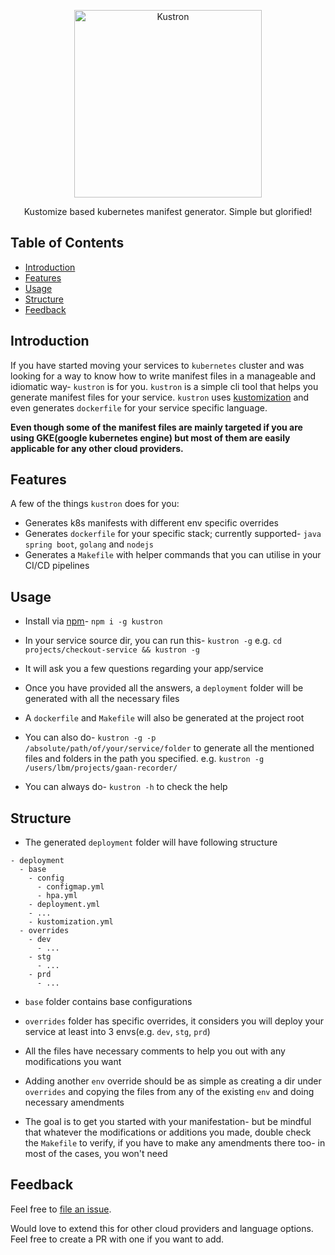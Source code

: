 <p align="center">
  <a href="https://github.com/dibosh/kustron">
    <img alt="Kustron" title="Kustron" src="https://i.imgur.com/Nndv5Vv.png" width="300">
  </a>
</p>

<p align="center">
  Kustomize based kubernetes manifest generator. Simple but glorified!
</p>

## Table of Contents

- [Introduction](#introduction)
- [Features](#features)
- [Usage](#usage)
- [Structure](#structure)
- [Feedback](#feedback)

## Introduction

If you have started moving your services to `kubernetes` cluster and was looking for a way to know how to write manifest files in a manageable and idiomatic way- `kustron` is for you. `kustron` is a simple cli tool that helps you generate manifest files for your service. `kustron` uses [kustomization](https://kubernetes.io/docs/tasks/manage-kubernetes-objects/kustomization/) and even generates `dockerfile` for your service specific language.

**Even though some of the manifest files are mainly targeted if you are using GKE(google kubernetes engine) but most of them are easily applicable for any other cloud providers.**

## Features

A few of the things `kustron` does for you:

* Generates k8s manifests with different env specific overrides
* Generates `dockerfile` for your specific stack; currently supported- `java spring boot`, `golang` and `nodejs`
* Generates a `Makefile` with helper commands that you can utilise in your CI/CD pipelines

## Usage

- Install via [npm](https://www.npmjs.com/)- `npm i -g kustron`

- In your service source dir, you can run this- `kustron -g` e.g. `cd projects/checkout-service && kustron -g`

- It will ask you a few questions regarding your app/service

- Once you have provided all the answers, a `deployment` folder will be generated with all the necessary files

- A `dockerfile` and `Makefile` will also be generated at the project root

- You can also do- `kustron -g -p /absolute/path/of/your/service/folder` to generate all the mentioned files and folders in the path you specified. e.g. `kustron -g /users/lbm/projects/gaan-recorder/`

- You can always do- `kustron -h` to check the help

## Structure

- The generated `deployment` folder will have following structure

```
- deployment
  - base
    - config
      - configmap.yml
      - hpa.yml
    - deployment.yml
    - ...
    - kustomization.yml
  - overrides
    - dev
      - ...
    - stg
      - ...
    - prd
      - ...
```

- `base` folder contains base configurations

- `overrides` folder has specific overrides, it considers you will deploy your service at least into 3 envs(e.g. `dev`, `stg`, `prd`)

- All the files have necessary comments to help you out with any modifications you want

- Adding another `env` override should be as simple as creating a dir under `overrides` and copying the files from any of the existing `env` and doing necessary amendments

- The goal is to get you started with your manifestation- but be mindful that whatever the modifications or additions you made, double check the `Makefile` to verify, if you have to make any amendments there too- in most of the cases, you won't need

## Feedback

Feel free to [file an issue](https://github.com/dibosh/kustron/issues/new).

Would love to extend this for other cloud providers and language options. Feel free to create a PR with one if you want to add. 



